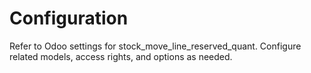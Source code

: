 # Configuration

Refer to Odoo settings for stock_move_line_reserved_quant. Configure related models, access rights, and options as needed.
